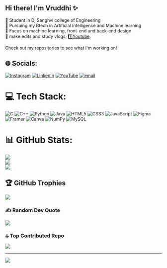 ## Hi there! I'm Vruddhi ✨

🧠 Student in Dj Sanghvi college of Engineering<br/>
📖 Pursuing my Btech in Artificial Intelligence and Machine learning<br/>
🎯 Focus on machine learning, front-end and back-end design<br/>
🎥 make edits and study vlogs:  1️⃣[Youtube](https://www.youtube.com/@VruddhiZaveri05)

Check out my repositories to see what I'm working on!


## 🌐 Socials:
[![Instagram](https://img.shields.io/badge/Instagram-%23E4405F.svg?logo=Instagram&logoColor=white)](https://instagram.com/https://www.instagram.com/vruds.zav_/) [![LinkedIn](https://img.shields.io/badge/LinkedIn-%230077B5.svg?logo=linkedin&logoColor=white)](https://linkedin.com/in/https://www.linkedin.com/in/vruddhi-zaveri-996a9a289/) [![YouTube](https://img.shields.io/badge/YouTube-%23FF0000.svg?logo=YouTube&logoColor=white)](https://youtube.com/@https://www.youtube.com/@VruddhiZaveri05) [![email](https://img.shields.io/badge/Email-D14836?logo=gmail&logoColor=white)](mailto:vruddhi.zaveri@gmail.com) 

# 💻 Tech Stack:
![C](https://img.shields.io/badge/c-%2300599C.svg?style=for-the-badge&logo=c&logoColor=white) ![C++](https://img.shields.io/badge/c++-%2300599C.svg?style=for-the-badge&logo=c%2B%2B&logoColor=white) ![Python](https://img.shields.io/badge/python-3670A0?style=for-the-badge&logo=python&logoColor=ffdd54) ![Java](https://img.shields.io/badge/java-%23ED8B00.svg?style=for-the-badge&logo=openjdk&logoColor=white) ![HTML5](https://img.shields.io/badge/html5-%23E34F26.svg?style=for-the-badge&logo=html5&logoColor=white) ![CSS3](https://img.shields.io/badge/css3-%231572B6.svg?style=for-the-badge&logo=css3&logoColor=white)
 ![JavaScript](https://img.shields.io/badge/javascript-%23323330.svg?style=for-the-badge&logo=javascript&logoColor=%23F7DF1E) ![Figma](https://img.shields.io/badge/figma-%23F24E1E.svg?style=for-the-badge&logo=figma&logoColor=white) ![Framer](https://img.shields.io/badge/Framer-black?style=for-the-badge&logo=framer&logoColor=blue) ![Canva](https://img.shields.io/badge/Canva-%2300C4CC.svg?style=for-the-badge&logo=Canva&logoColor=white) ![NumPy](https://img.shields.io/badge/numpy-%23013243.svg?style=for-the-badge&logo=numpy&logoColor=white) ![MySQL](https://img.shields.io/badge/mysql-4479A1.svg?style=for-the-badge&logo=mysql&logoColor=white)

# 📊 GitHub Stats:
![](https://github-readme-stats.vercel.app/api?username=vruddhiZaveri&theme=merko&hide_border=false&include_all_commits=false&count_private=false)<br/>
![](https://nirzak-streak-stats.vercel.app/?user=vruddhiZaveri&theme=merko&hide_border=false)<br/>
![](https://github-readme-stats.vercel.app/api/top-langs/?username=vruddhiZaveri&theme=merko&hide_border=false&include_all_commits=false&count_private=false&layout=compact)

## 🏆 GitHub Trophies
![](https://github-profile-trophy.vercel.app/?username=vruddhiZaveri&theme=radical&no-frame=false&no-bg=false&margin-w=4)

### ✍️ Random Dev Quote
![](https://quotes-github-readme.vercel.app/api?type=horizontal&theme=radical)

### 🔝 Top Contributed Repo
![](https://github-contributor-stats.vercel.app/api?username=vruddhiZaveri&limit=5&theme=radical&combine_all_yearly_contributions=true)

---
[![](https://visitcount.itsvg.in/api?id=vruddhiZaveri&icon=5&color=9)](https://visitcount.itsvg.in)

<!-- Proudly created with GPRM ( https://gprm.itsvg.in ) -->
